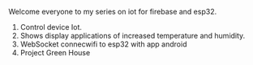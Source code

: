 Welcome everyone to my series on iot for firebase and esp32.
1. Control device Iot.
2. Shows display applications of increased temperature and humidity.
3. WebSocket connecwifi to esp32 with app android
4. Project Green House
